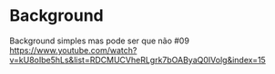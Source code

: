 # Background
 Background simples mas pode ser que não #09
 https://www.youtube.com/watch?v=kU8oIbe5hLs&list=RDCMUCVheRLgrk7bOAByaQ0IVolg&index=15
